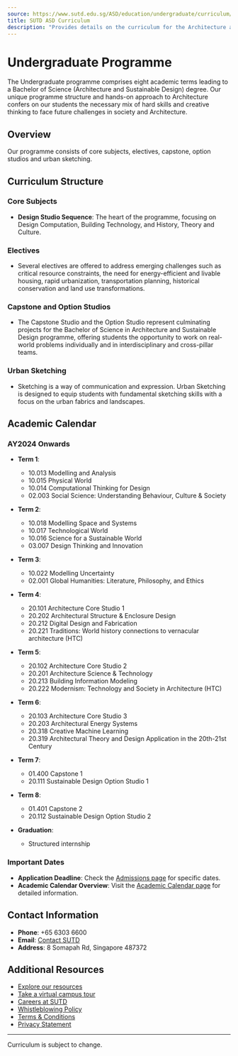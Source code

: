 ```yaml
---
source: https://www.sutd.edu.sg/ASD/education/undergraduate/curriculum/#tabs
title: SUTD ASD Curriculum
description: "Provides details on the curriculum for the Architecture and Sustainable Design (ASD) pillar."
---
```


# Undergraduate Programme

The Undergraduate programme comprises eight academic terms leading to a Bachelor of Science (Architecture and Sustainable Design) degree. Our unique programme structure and hands-on approach to Architecture confers on our students the necessary mix of hard skills and creative thinking to face future challenges in society and Architecture.

## Overview

Our programme consists of core subjects, electives, capstone, option studios and urban sketching.

## Curriculum Structure

### Core Subjects
- **Design Studio Sequence**: The heart of the programme, focusing on Design Computation, Building Technology, and History, Theory and Culture.

### Electives
- Several electives are offered to address emerging challenges such as critical resource constraints, the need for energy-efficient and livable housing, rapid urbanization, transportation planning, historical conservation and land use transformations.

### Capstone and Option Studios
- The Capstone Studio and the Option Studio represent culminating projects for the Bachelor of Science in Architecture and Sustainable Design programme, offering students the opportunity to work on real-world problems individually and in interdisciplinary and cross-pillar teams.

### Urban Sketching
- Sketching is a way of communication and expression. Urban Sketching is designed to equip students with fundamental sketching skills with a focus on the urban fabrics and landscapes.

## Academic Calendar

### AY2024 Onwards
- **Term 1**:  
  - 10.013 Modelling and Analysis  
  - 10.015 Physical World  
  - 10.014 Computational Thinking for Design  
  - 02.003 Social Science: Understanding Behaviour, Culture & Society  

- **Term 2**:  
  - 10.018 Modelling Space and Systems  
  - 10.017 Technological World  
  - 10.016 Science for a Sustainable World  
  - 03.007 Design Thinking and Innovation  

- **Term 3**:  
  - 10.022 Modelling Uncertainty  
  - 02.001 Global Humanities: Literature, Philosophy, and Ethics  

- **Term 4**:  
  - 20.101 Architecture Core Studio 1  
  - 20.202 Architectural Structure & Enclosure Design  
  - 20.212 Digital Design and Fabrication  
  - 20.221 Traditions: World history connections to vernacular architecture (HTC)  

- **Term 5**:  
  - 20.102 Architecture Core Studio 2  
  - 20.201 Architecture Science & Technology  
  - 20.213 Building Information Modeling  
  - 20.222 Modernism: Technology and Society in Architecture (HTC)  

- **Term 6**:  
  - 20.103 Architecture Core Studio 3  
  - 20.203 Architectural Energy Systems  
  - 20.318 Creative Machine Learning  
  - 20.319 Architectural Theory and Design Application in the 20th-21st Century  

- **Term 7**:  
  - 01.400 Capstone 1  
  - 20.111 Sustainable Design Option Studio 1  

- **Term 8**:  
  - 01.401 Capstone 2  
  - 20.112 Sustainable Design Option Studio 2  

- **Graduation**:  
  - Structured internship  

### Important Dates
- **Application Deadline**: Check the [Admissions page](https://www.sutd.edu.sg/asd/admissions/) for specific dates.
- **Academic Calendar Overview**: Visit the [Academic Calendar page](https://www.sutd.edu.sg/asd/education/undergraduate/academic-calendar/overview/ay2024-onwards/) for detailed information.

## Contact Information
- **Phone**: +65 6303 6600  
- **Email**: [Contact SUTD](https://www.sutd.edu.sg/asd/contact-us/)  
- **Address**: 8 Somapah Rd, Singapore 487372  

## Additional Resources
- [Explore our resources](https://www.sutd.edu.sg/asd/education/undergraduate/courses/)  
- [Take a virtual campus tour](https://virtualtour.sutd.edu.sg/)  
- [Careers at SUTD](https://careers.sutd.edu.sg/)  
- [Whistleblowing Policy](https://www.sutd.edu.sg/whistleblowing-policy/)  
- [Terms & Conditions](https://www.sutd.edu.sg/terms-and-conditions/)  
- [Privacy Statement](https://www.sutd.edu.sg/privacy-statement/)  

---

Curriculum is subject to change.